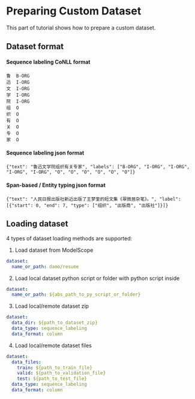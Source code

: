 # Preparing Custom Dataset
This part of tutorial shows how to prepare a custom dataset.

## Dataset format
#### Sequence labeling CoNLL format
```
鲁  B-ORG
迅  I-ORG
文  I-ORG
学  I-ORG
院  I-ORG
组  O
织  O
有  O
关  O
专  O
家  O
```

#### Sequence labeling json format
```
{"text": "鲁迅文学院组织有关专家", "labels": ["B-ORG", "I-ORG", "I-ORG", "I-ORG", "I-ORG", "O", "O", "O", "O", "O", "O"]}
```

#### Span-based / Entity typing json format
```
{"text": "人民日报出版社新近出版了王梦奎的短文集《翠微居杂笔》。", "label": [{"start": 0, "end": 7, "type": ["组织", "出版商", "出版社"]}]}
```

## Loading dataset

4 types of dataset loading methods are supported:

1. Load dataset from ModelScope
```yaml
dataset:
  name_or_path: damo/resume
```

2. Load local dataset python script or folder with python script inside
```yaml
dataset:
  name_or_path: ${abs_path_to_py_script_or_folder}
```

3. Load local/remote dataset zip
```yaml
dataset:
  data_dir: ${path_to_dataset_zip}
  data_type: sequence_labeling
  data_format: column
```

4. Load local/remote dataset files
```yaml
dataset:
  data_files:
    train: ${path_to_train_file}
    valid: ${path_to_validation_file}
    test: ${path_to_test_file}
  data_type: sequence_labeling
  data_format: column
```
